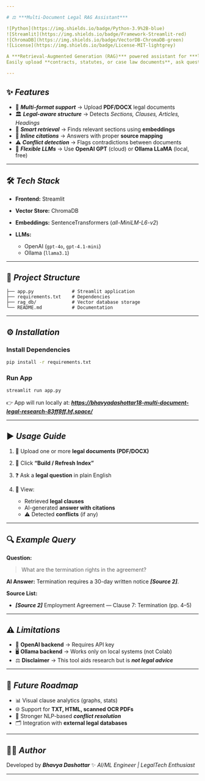 ```yaml
---

# ⚖️ ***Multi-Document Legal RAG Assistant***

![Python](https://img.shields.io/badge/Python-3.9%2B-blue)
![Streamlit](https://img.shields.io/badge/Framework-Streamlit-red)
![ChromaDB](https://img.shields.io/badge/VectorDB-ChromaDB-green)
![License](https://img.shields.io/badge/License-MIT-lightgrey)

A ***Retrieval-Augmented Generation (RAG)*** powered assistant for ***legal document research & analysis***.
Easily upload **contracts, statutes, or case law documents**, ask questions in plain English, and receive ***contextual answers with legal citations & conflict detection***.

---
```


## ✨ ***Features***

* 📂 ***Multi-format support*** → Upload **PDF/DOCX** legal documents
* 🏛 ***Legal-aware structure*** → Detects *Sections, Clauses, Articles, Headings*
* 🔎 ***Smart retrieval*** → Finds relevant sections using **embeddings**
* 📖 ***Inline citations*** → Answers with proper **source mapping**
* ⚠️ ***Conflict detection*** → Flags contradictions between documents
* 🧠 ***Flexible LLMs*** → Use **OpenAI GPT** (cloud) or **Ollama LLaMA** (local, free)

---

## 🛠 ***Tech Stack***

* **Frontend:** Streamlit
* **Vector Store:** ChromaDB
* **Embeddings:** SentenceTransformers (*all-MiniLM-L6-v2*)
* **LLMs:**

  * OpenAI (`gpt-4o`, `gpt-4.1-mini`)
  * Ollama (`llama3.1`)

---

## 📂 ***Project Structure***

```
├── app.py              # Streamlit application
├── requirements.txt    # Dependencies
├── rag_db/             # Vector database storage
└── README.md           # Documentation
```

---

## ⚙️ ***Installation***

### Install Dependencies

```bash
pip install -r requirements.txt
```

### Run App

```bash
streamlit run app.py
```

👉 App will run locally at: ***https://bhavyadashottar18-multi-document-legal-research-83ff8ff.hf.space/***

---

## ▶️ ***Usage Guide***

1. 📂 Upload one or more **legal documents (PDF/DOCX)**
2. 🔧 Click **“Build / Refresh Index”**
3. ❓ Ask a **legal question** in plain English
4. 📑 View:

   * Retrieved **legal clauses**
   * AI-generated **answer with citations**
   * ⚠️ Detected **conflicts** (if any)

---

## 🔍 ***Example Query***

**Question:**

> What are the termination rights in the agreement?

**AI Answer:**
Termination requires a 30-day written notice ***\[Source 2]***.

**Source List:**

* ***\[Source 2]*** Employment Agreement — Clause 7: Termination (pp. 4–5)

---

## ⚠️ ***Limitations***

* 🔑 **OpenAI backend** → Requires API key
* 🖥 **Ollama backend** → Works only on local systems (not Colab)
* ⚖️ **Disclaimer** → This tool aids research but is ***not legal advice***

---

## 🚀 ***Future Roadmap***

* 📊 Visual clause analytics (graphs, stats)
* 🌐 Support for **TXT, HTML, scanned OCR PDFs**
* 🤖 Stronger NLP-based ***conflict resolution***
* 🗂 Integration with **external legal databases**

---

## 👨‍💻 ***Author***

Developed by ***Bhavya Dashottar*** ✨
*AI/ML Engineer | LegalTech Enthusiast*

---
